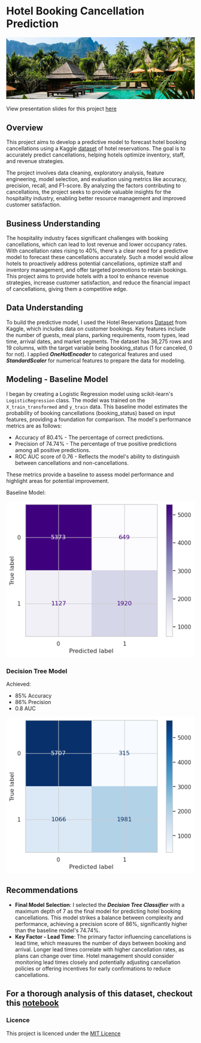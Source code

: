 # Hotel Booking Cancellation Prediction

!["Image of hotel resort in the mountains with a swimming pool in the foreground"](images/hotel-pool.jpg)

View presentation slides for this project [here](https://www.canva.com/design/DAGPQOhPXJI/b3H_ipiRv1U9qllcL_hwvg/edit?utm_content=DAGPQOhPXJI&utm_campaign=designshare&utm_medium=link2&utm_source=sharebutton)

## Overview

This project aims to develop a predictive model to forecast hotel booking cancellations using a Kaggle [dataset](https://www.kaggle.com/datasets/ahsan81/hotel-reservations-classification-dataset) of hotel reservations. The goal is to accurately predict cancellations, helping hotels optimize inventory, staff, and revenue strategies.

The project involves data cleaning, exploratory analysis, feature engineering, model selection, and evaluation using metrics like accuracy, precision, recall, and F1-score. By analyzing the factors contributing to cancellations, the project seeks to provide valuable insights for the hospitality industry, enabling better resource management and improved customer satisfaction.

## Business Understanding

The hospitality industry faces significant challenges with booking cancellations, which can lead to lost revenue and lower occupancy rates. With cancellation rates rising to 40%, there's a clear need for a predictive model to forecast these cancellations accurately. Such a model would allow hotels to proactively address potential cancellations, optimize staff and inventory management, and offer targeted promotions to retain bookings. This project aims to provide hotels with a tool to enhance revenue strategies, increase customer satisfaction, and reduce the financial impact of cancellations, giving them a competitive edge.

## Data Understanding

To build the predictive model, I used the Hotel Reservations [Dataset](https://www.kaggle.com/datasets/ahsan81/hotel-reservations-classification-dataset) from Kaggle, which includes data on customer bookings. Key features include the number of guests, meal plans, parking requirements, room types, lead time, arrival dates, and market segments. The dataset has 36,275 rows and 19 columns, with the target variable being booking_status (1 for canceled, 0 for not). I applied ***OneHotEncoder*** to categorical features and used ***StandardScaler*** for numerical features to prepare the data for modeling.

## Modeling - Baseline Model

I began by creating a Logistic Regression model using scikit-learn's `LogisticRegression` class. The model was trained on the `X_train_transformed` and `y_train` data. This baseline model estimates the probability of booking cancellations (booking_status) based on input features, providing a foundation for comparison. The model's performance metrics are as follows:

- Accuracy of 80.4% - The percentage of correct predictions.
- Precision of 74.74% - The percentage of true positive predictions among all positive predictions.
- ROC AUC score of 0.76 - Reflects the model's ability to distinguish between cancellations and non-cancellations.

These metrics provide a baseline to assess model performance and highlight areas for potential improvement.

Baseline Model:

!["Baseline Model Confusion Matrix"](images/baseline_confusion.png)

### Decision Tree Model

Achieved:

- 85% Accuracy
- 86% Precision
- 0.8 AUC

!["Decision Tree Model Confusion Matrix"](images/decision_tree_classifier_confusion_matrix.png)

## Recommendations

- **Final Model Selection**: I selected the ***Decision Tree Classifier*** with a maximum depth of 7 as the final model for predicting hotel booking cancellations. This model strikes a balance between complexity and performance, achieving a precision score of 86%, significantly higher than the baseline model's 74.74%.
- **Key Factor - Lead Time**: The primary factor influencing cancellations is lead time, which measures the number of days between booking and arrival. Longer lead times correlate with higher cancellation rates, as plans can change over time. Hotel management should consider monitoring lead times closely and potentially adjusting cancellation policies or offering incentives for early confirmations to reduce cancellations.

## For a thorough analysis of this dataset, checkout this [notebook](https://github.com/kev065/hotel-booking-cancellation-prediction/blob/main/index.ipynb)

### Licence

This project is licenced under the [MIT Licence](https://github.com/kev065/hotel-booking-cancellation-prediction/blob/main/LICENSE)
